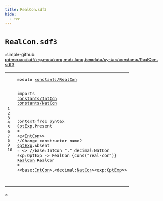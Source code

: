 ```yaml
---
title: RealCon.sdf3
hide:
  - toc
---
```


# `RealCon.sdf3`

:simple-github: [pdmosses/sdf/org.metaborg.meta.lang.template/syntax/constants/RealCon.sdf3]

[pdmosses/sdf/org.metaborg.meta.lang.template/syntax/constants/RealCon.sdf3]: https://github.com/pdmosses/sdf/blob/master/org.metaborg.meta.lang.template/syntax/constants/RealCon.sdf3 "The source file on GitHub"

<div class="sdf3"><table class="highlighttable"><tbody><tr><td class="linenos"><div class="linenodiv"><pre><span></span>1
2
3
4
5
6
7
8
9
10
</pre></div></td>
<td class="code"><pre><code><span class="keyword">module</span> <a href="../../aterms/Aterms.sdf3/#constants/RealCon_4_3" id="constants/RealCon_1_8" title="a definition with a single reference">constants/RealCon</a>

<span class="keyword">imports</span> <a href="../IntCon.sdf3/#constants/IntCon_1_8" id="constants/IntCon_3_9" title="a reference to a single-file definition">constants/IntCon</a>
                <a href="../NatCon.sdf3/#constants/NatCon_1_8" id="constants/NatCon_4_3" title="a reference to a single-file definition">constants/NatCon</a>

<span class="keyword">context-free syntax</span>
        <a href="#OptExp_10_56" id="OptExp_7_2" title="a definition with a single reference">OptExp</a>.<span class="cons_Constructor"><span id="Present_7_9" title="a definition with no references">Present</span></span> = &lt;<span class="cons_String">e</span>&lt;<a href="../IntCon.sdf3/#IntCon_8_2" id="IntCon_7_22" title="a reference to a single-file definition">IntCon</a>&gt;&gt; <span class="layout">//Change constructor name?</span>
        <a href="#OptExp_10_56" id="OptExp_8_2" title="a definition with a single reference">OptExp</a>.<span class="cons_Constructor"><span id="Absent_8_9" title="a definition with no references">Absent</span></span> = &lt;&gt;
        <span class="layout">//base:IntCon "." decimal:NatCon exp:OptExp  -&gt; RealCon {cons("real-con")}</span>
        <a href="../../aterms/Aterms.sdf3/#RealCon_15_17" id="RealCon_10_2" title="a definition with a single reference">RealCon</a>.<span class="cons_Constructor"><span id="RealCon_10_10" title="a definition with no references">RealCon</span></span> = &lt;&lt;<span class="cons_Unquoted"><span id="base_10_22" title="a definition with no references">base</span></span>:<a href="../IntCon.sdf3/#IntCon_8_2" id="IntCon_10_27" title="a reference to a single-file definition">IntCon</a>&gt;<span class="cons_String">.</span>&lt;<span class="cons_Unquoted"><span id="decimal_10_36" title="a definition with no references">decimal</span></span>:<a href="../NatCon.sdf3/#NatCon_5_2" id="NatCon_10_44" title="a reference to a single-file definition">NatCon</a>&gt;&lt;<span class="cons_Unquoted"><span id="exp_10_52" title="a definition with no references">exp</span></span>:<a href="#OptExp_7_2" id="OptExp_10_56" title="a reference to a single-file definition">OptExp</a>&gt;&gt;   
</code></pre></td></tr></tbody></table></div>

<div id="modal">
  <div id="modal-content">
    <span id="modal-close">&times;</span>
    <h2 id="modal-h2"></h2>
    <p  id="modal-p"></p>
    <ul id="modal-ul"></ul>
  </div>
</div>
